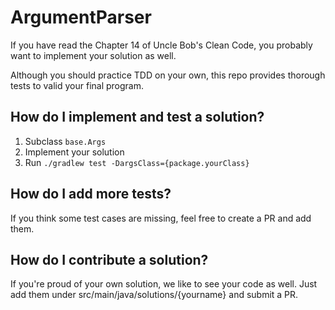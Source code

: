 # ArgumentParser
If you have read the Chapter 14 of Uncle Bob's Clean Code, you probably want to implement your solution as well.

Although you should practice TDD on your own, this repo provides thorough tests to valid your final program.

## How do I implement and test a solution?
1. Subclass `base.Args`
2. Implement your solution
3. Run `./gradlew test -DargsClass={package.yourClass}`

## How do I add more tests?
If you think some test cases are missing, feel free to create a PR and add them.

## How do I contribute a solution?
If you're proud of your own solution, we like to see your code as well. Just add them under src/main/java/solutions/{yourname} and submit a PR. 